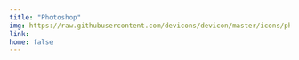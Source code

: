 ```yaml
---
title: "Photoshop"
img: https://raw.githubusercontent.com/devicons/devicon/master/icons/photoshop/photoshop-plain.svg
link: 
home: false
---
```




